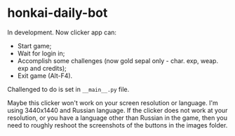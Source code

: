 # honkai-daily-bot

In development. Now clicker app can:
- Start game;
- Wait for login in;
- Accomplish some challenges (now gold sepal only - char. exp, weap. exp and credits);
- Exit game (Alt-F4).

Challenged to do is set in `__main__.py` file.

Maybe this clicker won't work on your screen resolution or language. I'm using 3440x1440 and Russian language. 
If the clicker does not work at your resolution, or you have a language other than Russian in the game, then you need to roughly reshoot the screenshots of the buttons in the images folder.
